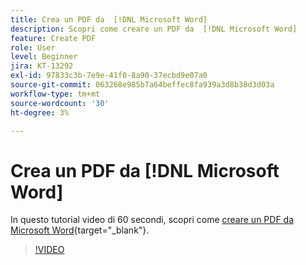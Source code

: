 ```yaml
---
title: Crea un PDF da  [!DNL Microsoft Word]
description: Scopri come creare un PDF da  [!DNL Microsoft Word]
feature: Create PDF
role: User
level: Beginner
jira: KT-13292
exl-id: 97833c3b-7e9e-41f0-8a90-37ecbd9e07a0
source-git-commit: 063268e985b7a64beffec8fa939a3d8b38d3d03a
workflow-type: tm+mt
source-wordcount: '30'
ht-degree: 3%

---
```


# Crea un PDF da [!DNL Microsoft Word]

In questo tutorial video di 60 secondi, scopri come [creare un PDF da Microsoft Word](https://www.adobe.com/it/acrobat/online/word-to-pdf.html){target="_blank"}.

>[!VIDEO](https://video.tv.adobe.com/v/3437086?quality=12&learn=on&hidetitle=true&captions=ita)
